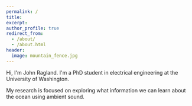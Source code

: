 ```yaml
---
permalink: /
title: 
excerpt: 
author_profile: true
redirect_from: 
  - /about/
  - /about.html
header:
  image: mountain_fence.jpg
---
```


Hi, I'm John Ragland. I'm a PhD student in electrical engineering at the University of Washington.

My research is focused on exploring what information we can learn about the ocean using ambient sound.